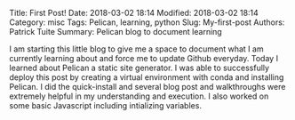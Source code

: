 Title: First Post!
Date: 2018-03-02 18:14
Modified: 2018-03-02 18:14
Category: misc
Tags: Pelican, learning, python
Slug: My-first-post
Authors: Patrick Tuite
Summary: Pelican blog to document learning

I am starting this little blog to give me a space to document what I am currently learning about and force me to update Github everyday. Today I learned about Pelican a static site generator. I was able to successfully deploy this post by creating a virtual environment with conda and installing Pelican. I did the quick-install and several blog post and walkthroughs were extremely helpful in my understanding and execution. I also worked on some basic Javascript including intializing variables. 
